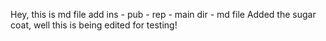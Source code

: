Hey, this is md file
add ins - pub - rep - main dir - md file
Added the sugar coat, well this is being edited for testing!
